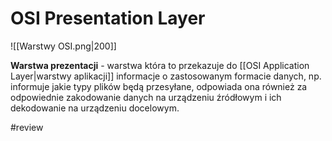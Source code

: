 
# OSI Presentation Layer
![[Warstwy OSI.png|200]]

**Warstwa prezentacji** - warstwa która to przekazuje do [[OSI Application Layer|warstwy aplikacji]] informacje o zastosowanym formacie danych, np. informuje jakie typy plików będą przesyłane, odpowiada ona również za odpowiednie zakodowanie danych na urządzeniu źródłowym i ich dekodowanie na urządzeniu docelowym.

#review
